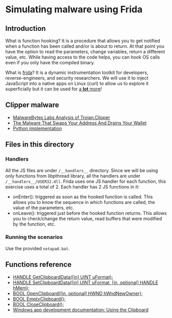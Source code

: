 # Simulating malware using Frida

## Introduction
What is function hooking? It is a procedure that allows you to get notified when a function has been called and/or is about to return. At that point you have the option to read the parameters, change variables, return a different value, etc. While having access to the code helps, you can hook OS calls even if you only have the compiled binary.

What is [frida](https://frida.re)? It is a dynamic instrumentation toolkit for developers, reverse-engineers, and security researchers. We will use it to inject JavaScript into a native apps on Linux (curl) to allow us to explore it superficially but it can be used for [a **lot** more](https://www.youtube.com/watch?v=QC2jQI7GLus)!

## Clipper malware
* [MalwareBytes Labs Analysis of Trojan.Clipper](https://blog.malwarebytes.com/detections/trojan-clipper/)
* [The Malware That Swaps Your Address And Drains Your Wallet](https://medium.com/immunefi/the-malware-that-swaps-your-address-and-drains-your-wallet-552915fba542)
* [Python implementation](https://github.com/NightfallGT/BTC-Clipper)

## Files in this directory
### Handlers
All the JS files are under ```/__handlers__``` directory. Since we will be using only functions from libpthread library, all the handlers are under ```/__handlers__/USER32.dll```. Frida uses one JS handler for each function, this exercise uses a total of 2. Each handler has 2 JS functions in it:

- onEnter(): triggered as soon as the hooked function is called. This allows you to know the sequence in which functions are called, the value of the parameters, etc.
- onLeave(): triggered just before the hooked function returns. This allows you to check/change the return value, read buffers that were modified by the function, etc.

### Running the scenarios
Use the provided ```notapad.bat```.

## Functions reference
- [HANDLE GetClipboardData([in] UINT uFormat);](https://docs.microsoft.com/en-us/windows/win32/api/winuser/nf-winuser-getclipboarddata)
- [HANDLE SetClipboardData([in] UINT uFormat, [in, optional] HANDLE hMem);](https://docs.microsoft.com/en-us/windows/win32/api/winuser/nf-winuser-setclipboarddata)
- [BOOL OpenClipboard([in, optional] HWND hWndNewOwner);](https://docs.microsoft.com/en-us/windows/win32/api/winuser/nf-winuser-openclipboard)
- [BOOL EmptyClipboard();](https://docs.microsoft.com/en-us/windows/win32/api/winuser/nf-winuser-emptyclipboard)
- [BOOL CloseClipboard();](https://docs.microsoft.com/en-us/windows/win32/api/winuser/nf-winuser-closeclipboard)
- [Windows app development documentation: Using the Clipboard](https://docs.microsoft.com/en-us/windows/win32/dataxchg/using-the-clipboard)